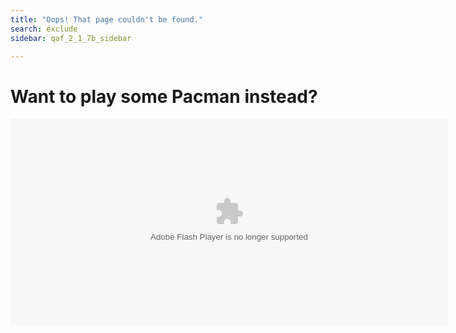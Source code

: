 ```yaml
---
title: "Oops! That page couldn't be found."
search: exclude
sidebar: qaf_2_1_7b_sidebar

---  
```


<div class="frame clearfix">
    <div class="tpp-heading">
       <h1 class="orange">Want to play some Pacman instead?</h1>
    </div>
</div>

<div class="flexible-frame">
        <object type="application/x-shockwave-flash" name="name" data="images/pacman.swf" width="700" height="330" id="flash-404" style="visibility: visible;"><param name="quality" value="high"><param name="wmode" value="transparent"></object>
</div>